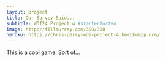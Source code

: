 ```yaml
---
layout: project
title: Our Survey Said...
subtitle: WDI24 Project 4 #starterforten
image: http://fillmurray.com/300/300
heroku: https://chris-perry-wdi-project-4.herokuapp.com/
---
```


This is a cool game. Sort of...
